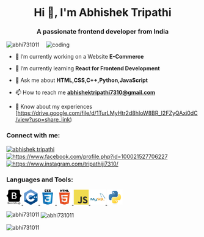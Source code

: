 


<h1 align="center">Hi 👋, I'm Abhishek Tripathi</h1>
<h3 align="center">A passionate frontend developer from India</h3>
<img src="https://user-images.githubusercontent.com/55389276/140866485-8fb1c876-9a8f-4d6a-98dc-08c4981eaf70.gif" alt="coding" align="right" width="400">
<p align="left"> <img src="https://komarev.com/ghpvc/?username=abhi731011&label=Profile%20views&color=0e75b6&style=flat" alt="abhi731011" /> </p>

- 🔭 I’m currently working on a Website **E-Commerce**

- 🌱 I’m currently learning **React for Frontend Development**

- 💬 Ask me about **HTML,CSS,C++,Python,JavaScript**

- 📫 How to reach me **abhishektripathi7310@gmail.com**

- 📄 Know about my experiences [https://drive.google.com/file/d/1TurLMyHtr2d8hIoW8BR_I2FZyQAxi0dC/view?usp=share_link)

<h3 align="left">Connect with me:</h3>
<p align="left">
<a href="https://linkedin.com/in/abhishek tripathi" target="blank"><img align="center" src="https://raw.githubusercontent.com/rahuldkjain/github-profile-readme-generator/master/src/images/icons/Social/linked-in-alt.svg" alt="abhishek tripathi" height="30" width="40" /></a>
<a href="https://fb.com/https://www.facebook.com/profile.php?id=100021527706227" target="blank"><img align="center" src="https://raw.githubusercontent.com/rahuldkjain/github-profile-readme-generator/master/src/images/icons/Social/facebook.svg" alt="https://www.facebook.com/profile.php?id=100021527706227" height="30" width="40" /></a>
<a href="https://instagram.com/https://www.instagram.com/tripathiji7310/" target="blank"><img align="center" src="https://raw.githubusercontent.com/rahuldkjain/github-profile-readme-generator/master/src/images/icons/Social/instagram.svg" alt="https://www.instagram.com/tripathiji7310/" height="30" width="40" /></a>
</p>

<h3 align="left">Languages and Tools:</h3>
<p align="left"> <a href="https://getbootstrap.com" target="_blank" rel="noreferrer"> <img src="https://raw.githubusercontent.com/devicons/devicon/master/icons/bootstrap/bootstrap-plain-wordmark.svg" alt="bootstrap" width="40" height="40"/> </a> <a href="https://www.w3schools.com/cpp/" target="_blank" rel="noreferrer"> <img src="https://raw.githubusercontent.com/devicons/devicon/master/icons/cplusplus/cplusplus-original.svg" alt="cplusplus" width="40" height="40"/> </a> <a href="https://www.w3schools.com/css/" target="_blank" rel="noreferrer"> <img src="https://raw.githubusercontent.com/devicons/devicon/master/icons/css3/css3-original-wordmark.svg" alt="css3" width="40" height="40"/> </a> <a href="https://www.w3.org/html/" target="_blank" rel="noreferrer"> <img src="https://raw.githubusercontent.com/devicons/devicon/master/icons/html5/html5-original-wordmark.svg" alt="html5" width="40" height="40"/> </a> <a href="https://developer.mozilla.org/en-US/docs/Web/JavaScript" target="_blank" rel="noreferrer"> <img src="https://raw.githubusercontent.com/devicons/devicon/master/icons/javascript/javascript-original.svg" alt="javascript" width="40" height="40"/> </a> <a href="https://www.mysql.com/" target="_blank" rel="noreferrer"> <img src="https://raw.githubusercontent.com/devicons/devicon/master/icons/mysql/mysql-original-wordmark.svg" alt="mysql" width="40" height="40"/> </a> <a href="https://www.python.org" target="_blank" rel="noreferrer"> <img src="https://raw.githubusercontent.com/devicons/devicon/master/icons/python/python-original.svg" alt="python" width="40" height="40"/> </a> </p>

<p><img align="left" src="https://github-readme-stats.vercel.app/api/top-langs?username=abhi731011&show_icons=true&locale=en&layout=compact" alt="abhi731011" /></p>

<p>&nbsp;<img align="center" src="https://github-readme-stats.vercel.app/api?username=abhi731011&show_icons=true&locale=en" alt="abhi731011" /></p>

<p><img align="center" src="https://github-readme-streak-stats.herokuapp.com/?user=abhi731011&" alt="abhi731011" /></p>


